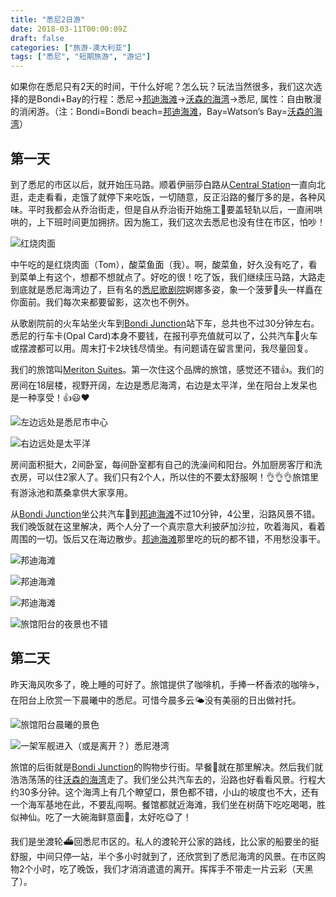 ```yaml
---
title: "悉尼2日游"
date: 2018-03-11T00:00:09Z
draft: false
categories: ["旅游-澳大利亚"]
tags: ["悉尼", "短期旅游", "游记"]
---
```


如果你在悉尼只有2天的时间，干什么好呢？怎么玩？玩法当然很多，我们这次选择的是Bondi+Bay的行程：悉尼->[邦迪海滩](https://baike.baidu.com/item/邦迪海滩)->[沃森的海湾](https://www.sydneytoday.com/content-49911)->悉尼, 属性：自由散漫的消闲游。（注：Bondi=Bondi beach=[邦迪海滩](https://baike.baidu.com/item/邦迪海滩)，Bay=Watson’s Bay=[沃森的海湾](https://www.sydneytoday.com/content-49911)）

## 第一天

到了悉尼的市区以后，就开始压马路。顺着伊丽莎白路从[Central Station](http://www.sydneytrains.info/stations/station_details?stationId=17)一直向北逛，走走看看，走饿了就停下来吃饭，一切随意，反正沿路的餐厅多的是，各种风味。平时我都会从乔治街走，但是自从乔治街开始施工🚧要盖轻轨以后，一直闹哄哄的，上下班时间更加拥挤。因为施工，我们这次去悉尼也没有住在市区，怕吵！

![红烧肉面](https://lh3.googleusercontent.com/pw/ACtC-3fxV0ptwf3e2OpT73PK7HJGbAjiYJdxIj-_qm1ZCOFM3pc19rUC1EIC8I_DvjBwtv_AeoxC-AzAwT2pPt58JneRnm38qmXocSu3i8WdnTDJsgWXMF1xXPQEUQSXg8PC9c_QdJu-_DLQvt0a3WrS085R=w1356-h1018-no?authuser=0 "红烧肉面")

中午吃的是红烧肉面（Tom），酸菜鱼面（我）。啊，酸菜鱼，好久没有吃了，看到菜单上有这个，想都不想就点了。好吃的很！吃了饭，我们继续压马路，大路走到底就是悉尼海湾边了，巨有名的[悉尼歌剧院](https://zh.wikipedia.org/zh-hans/悉尼歌剧院)婀娜多姿，象一个菠萝🍍头一样矗在你面前。我们每次来都要留影，这次也不例外。

从歌剧院前的火车站坐火车到[Bondi Junction](https://en.wikipedia.org/wiki/Bondi_Junction,_New_South_Wales)站下车，总共也不过30分钟左右。悉尼的行车卡(Opal Card)本身不要钱，在报刊亭充值就可以了，公共汽车🚌火车或摆渡都可以用。周末打卡2块钱尽情坐。有问题请在留言里问，我尽量回复。

我们的旅馆叫[Meriton Suites](https://www.meritonsuites.com.au/)。第一次住这个品牌的旅馆，感觉还不错👍。我们的房间在18层楼，视野开阔，左边是悉尼海湾，右边是太平洋，坐在阳台上发呆也是一种享受！👍😃❤️

![左边远处是悉尼市中心](https://lh3.googleusercontent.com/jWpr0PpGdYAqL0ZUmSvMoWs7Wn61XXXkpjkoCw3MBxAuCIkfp5Kw2ZULkXKq3M-Ah1QkQ8jWT73uurqArm8zjkd5TBWzJYpj-QAm1Sk4wVQQhjHKbO7S34n15ghadlk2xEqxC7YvZLtzI3zVfQdhNPJgF4vbHwXQfEjzH8lOhOzJABxLDpa9zN5ejsClW-TVh6f98H1UUTZ7tsOUNbJthrZcOl5iwHEdSHuc9ygpLgfR8pDMxu9DQrk6sNdcQ-qu1IZ0h5vxVLczHbrQUEcqTrN678DK9oL8uk9GnLPK18L6yWdJ2a_K3T-DPpKxVM2cD7s3WW1HEmoTlzTQlxJl6I7__KtX2TQo7cf4NiLQlA-nWEjih1Q2camzeNUzOZN5BJZxN9538WCKgB1QBpR3ncPCtaZlIfsaGrDJr5FJyIqROEFghqPQKzXT1Lt_ZSIW38tfPKw9phtl-djDeSGxN-kKENecHCnPD8Sq5pfH1r0UFbtUUJtRjZjiK8gKQGScGA_S978RLajxdMEf-VTOg4dBQIKToraknnbR7EUGNT7eDUvehDoIhhev6kERjFXRuwiMJ3ChPrfDhhEpNqijc-9XNq5XzWz0_ZBmjMk=w895-h671-no "左边远处是悉尼市中心")

![右边远处是太平洋](https://lh3.googleusercontent.com/RJD5dYEQV6T2uluf2cjzEBclZNDU6hGta8pcMbxa2NDgVnpzWcMaff-mU0-SMuDszbouSFFvS-kEONIGbMCg34DxY5jppdLpQO1uLSsmh1hVzmNrXOpll_3DGSB_dDGVrCwPx74GAM-VyNxP1DAPSaPTi4QoJoBOU1uBE2ET0n4igiZDbQH8r38Z7G8qCROOynUfTnRW_RM_BgEoUAshVP04qCUVxZCPvvobpih4CG-l8TjpyFFEjq-IhTAf55cpjmJwVVPbSRAz2k51Zq6mSVNdbpl9wTs-Fb1Xb60qHs45D64777XapXKWPY7_kSoknnIw_-BmKjbHOWMl1x7OgiztAbMyqpAqfog3iHyRO-jEeD0sv41SMdPsd4vA710VEWEo2MxIrcL14DqzlDUWJkKB3rQdw2tlj5bBHwNAcJzG63btAx09b5v0B6h2PQIpgYz_bJDkq3Ibg9NRUDpMfo7Yo_Gz0kgo6_DDpeXw6pnOSVlSkFFTxBtRqbfKy4NHvFVH30ZrUnKKy_Yrq6k6M5_gt9SWc-H49d4xTlQUXRz_l5f6cZA3-2qPnxUnXgSJxyk1oaiVigUeAnI9yNcteG2tUT7JDaxB_QHqHrc=w895-h671-no "右边远处是太平洋")


房间面积挺大，2间卧室，每间卧室都有自己的洗澡间和阳台。外加厨房客厅和洗衣房，可以住2家人了。我们只有2个人，所以住的不要太舒服啊！👌👌👌旅馆里有游泳池和蒸桑拿供大家享用。

从[Bondi Junction](https://en.wikipedia.org/wiki/Bondi_Junction,_New_South_Wales)坐公共汽车🚌到[邦迪海滩](https://baike.baidu.com/item/邦迪海滩)不过10分钟，4公里，沿路风景不错。我们晚饭就在这里解决，两个人分了一个真宗意大利披萨加沙拉，吹着海风，看着周围的一切。饭后又在海边散步。[邦迪海滩](https://baike.baidu.com/item/邦迪海滩)那里吃的玩的都不错，不用愁没事干。

![邦迪海滩](https://lh3.googleusercontent.com/pw/AL9nZEWBSZrqUvexGJH38ahUc1XAZJ1og0zyj4zU9Ocx2TeCmE1D6LpTfXtCeBsUGeSPhyVDyBg4KEg3msr9gy3U4lV2C7gkd09-3cBTbsSF8JVlOmrL2coAurpO787D6BuNnMUqRFy8LIOAKhk5xuIXtTBx=w856-h671-no?authuser=0 "邦迪海滩")

![邦迪海滩](https://lh3.googleusercontent.com/pw/AL9nZEUgV2Zc2x7rd6MU2VdPrOO0a71H1DozW34azKtyvfcRrbwL6m32apRsrGMJ2DNFtP92bIZVA1eo5nM96pFtYyi8z2iasmTTUFwZbo_qzbbtLLLktaSrbd5iJ3inazzKCi1WS0Jf46FGckfATUeV9X1h=w2188-h1640-no?authuser=0 "邦迪海滩")

![邦迪海滩](https://lh3.googleusercontent.com/pw/AL9nZEUYKjGVCJtif-aJeIrLyEZUaY91k3IB3UqiKOs0frW-S1uSQwGRR0UNFwisl4-XcPLR69Gyc3r-S_LhyH5FOqM32KaFiBPbbEMJdcnFryCkj6m85B07xR_RlZ-e-207MZVeAVdpZfv95YgKW7ewIJt2=w2188-h1640-no?authuser=0 "邦迪海滩")

![旅馆阳台的夜景也不错](https://lh3.googleusercontent.com/pw/AL9nZEUumGkqKw1s8cxdOZ7wfbe6LVav6RUdCH4cuKl8bKFhE41YxUVAe0UtuiLgqjgnrhBcneESBH3B0cGFITGvLYBAkgnXm2YA4FrQdJVLQjgDwe4t61drwbhvmZVaSOQlPraWG4vLgKi6i-mpBMhbcO2i=w2188-h1640-no?authuser=0 "旅馆阳台的夜景也不错")

## 第二天

昨天海风吹多了，晚上睡的可好了。旅馆提供了咖啡机，手捧一杯香浓的咖啡☕️，在阳台上欣赏一下晨曦中的悉尼。可惜今晨多云🌤️没有美丽的日出做衬托。

![旅馆阳台晨曦的景色](https://lh3.googleusercontent.com/pw/AL9nZEU3YzHwBRmmFH2w4jRh4OMmQQgKmCb7YZpTxGBfOscsJAPRyIFlAECI3eg3ijZmrgOgitmN8DFk6TSJSjZQSiBq3tyyzYTiIlPB1UhLfBREwwCrp5WrI6lTMPdxkKxGnBk3xtf-aNqUodTdMiVaG6g5=w2188-h1640-no?authuser=0 "旅馆阳台晨曦的景色")


![一架军舰进入（或是离开？）悉尼港湾](https://lh3.googleusercontent.com/pw/AL9nZEUmYL_UxGY7R596m7HljuwDAEzMtYuizrvTXfS7pjz_8KiBGxc7s418PbSgzxL_oFFTBEg-TsJ18IuQJkGi7pmC10y0HA6oiNxU-GKSgXLNArmYzJQju9QdJoNYtXEfbB0ofK-klBTlgXtev2o5LEn-=w2188-h1640-no?authuser=0 "一架军舰进入（或是离开？）悉尼港湾")


旅馆的后街就是[Bondi Junction](https://en.wikipedia.org/wiki/Bondi_Junction,_New_South_Wales)的购物步行街。早餐🥣就在那里解决。然后我们就浩浩荡荡的往[沃森的海湾](https://www.sydneytoday.com/content-49911)走了。我们坐公共汽车去的，沿路也好看看风景。行程大约30多分钟。这个海湾上有几个瞭望口，景色都不错，小山的坡度也不大，还有一个海军基地在此，不要乱闯啊。餐馆都就近海滩，我们坐在树荫下吃吃喝喝，胜似神仙。吃了一大碗海鲜意面🍝，太好吃😋了！

我们是坐渡轮⛴️回悉尼市区的。私人的渡轮开公家的路线，比公家的船要坐的挺舒服，中间只停一站，半个多小时就到了，还欣赏到了悉尼海湾的风景。在市区购物2个小时，吃了晚饭，我们才消消遣遣的离开。挥挥手不带走一片云彩（天黑了）。